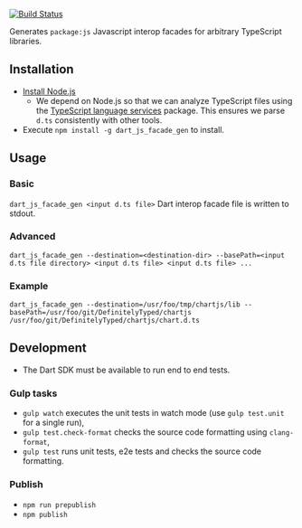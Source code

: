 [![Build Status](https://travis-ci.org/dart-lang/js_facade_gen.svg?branch=master)](https://travis-ci.org/dart-lang/js_facade_gen)

Generates `package:js` Javascript interop facades for arbitrary TypeScript
libraries.

## Installation

- [Install Node.js](https://docs.npmjs.com/getting-started/installing-node)
   - We depend on Node.js so that we can analyze TypeScript files using the [TypeScript language services](https://www.npmjs.com/package/typescript-services) package. This ensures we parse `d.ts` consistently with other tools.
- Execute `npm install -g dart_js_facade_gen` to install.

## Usage

### Basic
`dart_js_facade_gen <input d.ts file>`
Dart interop facade file is written to stdout.

### Advanced
`dart_js_facade_gen --destination=<destination-dir> --basePath=<input d.ts file directory> <input d.ts file> <input d.ts file> ...`

### Example
`dart_js_facade_gen --destination=/usr/foo/tmp/chartjs/lib --basePath=/usr/foo/git/DefinitelyTyped/chartjs /usr/foo/git/DefinitelyTyped/chartjs/chart.d.ts`

## Development

- The Dart SDK must be available to run end to end tests.

### Gulp tasks

- `gulp watch` executes the unit tests in watch mode (use `gulp test.unit` for a single run),
- `gulp test.check-format` checks the source code formatting using `clang-format`,
- `gulp test` runs unit tests, e2e tests and checks the source code formatting.

### Publish

 - `npm run prepublish`
 - `npm publish`
